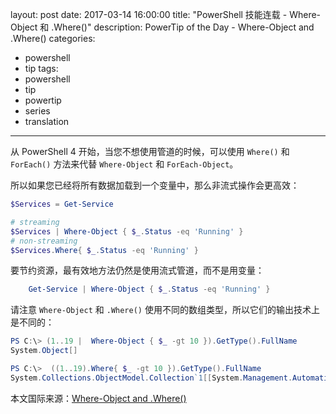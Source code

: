 ﻿layout: post
date: 2017-03-14 16:00:00
title: "PowerShell 技能连载 - Where-Object 和 .Where()"
description: PowerTip of the Day - Where-Object and .Where()
categories:
- powershell
- tip
tags:
- powershell
- tip
- powertip
- series
- translation
---
从 PowerShell 4 开始，当您不想使用管道的时候，可以使用 `Where()` 和 `ForEach()` 方法来代替 `Where-Object` 和 `ForEach-Object`。

所以如果您已经将所有数据加载到一个变量中，那么非流式操作会更高效：

```powershell
$Services = Get-Service

# streaming
$Services | Where-Object { $_.Status -eq 'Running' }
# non-streaming
$Services.Where{ $_.Status -eq 'Running' }
```

要节约资源，最有效地方法仍然是使用流式管道，而不是用变量：

```powershell
    Get-Service | Where-Object { $_.Status -eq 'Running' }
```

请注意 `Where-Object` 和 `.Where()` 使用不同的数组类型，所以它们的输出技术上是不同的：

```powershell
PS C:\> (1..19 |  Where-Object { $_ -gt 10 }).GetType().FullName
System.Object[]

PS C:\>  ((1..19).Where{ $_ -gt 10 }).GetType().FullName
System.Collections.ObjectModel.Collection`1[[System.Management.Automation.PSObject, System.Management.Automation, Version=3.0.0.0, Culture=neutral,  PublicKeyToken=31bf3856ad364e35]]
```

<!--more-->
本文国际来源：[Where-Object and .Where()](http://community.idera.com/powershell/powertips/b/tips/posts/where-object-and-where)
